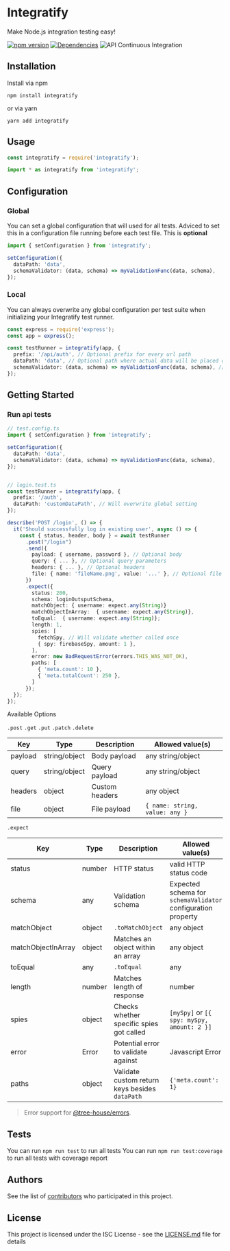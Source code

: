 # Integratify

Make Node.js integration testing easy!

[![npm version](https://badge.fury.io/js/integratify.svg)](https://badge.fury.io/js/integratify)
[![Dependencies](https://david-dm.org/knor-el-snor/integratify.svg)](https://david-dm.org/knor-el-snor/integratify.svg)
![API Continuous Integration](https://github.com/knor-el-snor/integratify/workflows/API%20Continuous%20Integration/badge.svg)

## Installation

Install via npm

```shell
npm install integratify
```

or via yarn

```shell
yarn add integratify
```

## Usage

```javascript
const integratify = require('integratify');
```

```javascript
import * as integratify from 'integratify';
```

## Configuration

### Global

You can set a global configuration that will used for all tests. Adviced to set this in a configuration file running before each test file. This is **optional**

```typescript
import { setConfiguration } from 'integratify';

setConfiguration({
  dataPath: 'data',
  schemaValidator: (data, schema) => myValidationFunc(data, schema),
});
```

### Local

You can always overwrite any global configuration per test suite when initializing your Integratify test runner.

```typescript
const express = require('express');
const app = express();

const testRunner = integratify(app, {
  prefix: '/api/auth', // Optional prefix for every url path
  dataPath: 'data', // Optional path where actual data will be placed on.
  schemaValidator: (data, schema) => myValidationFunc(data, schema), // Function to validate data against a schema
});
```

## Getting Started

### Run api tests

```typescript
// test.config.ts
import { setConfiguration } from 'integratify';

setConfiguration({
  dataPath: 'data',
  schemaValidator: (data, schema) => myValidationFunc(data, schema),
});


// login.test.ts
const testRunner = integratify(app, {
  prefix: '/auth',
  dataPath: 'customDataPath', // Will overwrite global setting
});

describe('POST /login', () => {
  it('Should successfully log in existing user', async () => {
    const { status, header, body } = await testRunner
      .post("/login")
      .send({
        payload: { username, password }, // Optional body
        query: { ... }, // Optional query parameters
        headers: { ... }, // Optional headers
        file: { name: 'fileName.png', value: '...' }, // Optional file
      })
      .expect({
        status: 200,
        schema: loginOutsputSchema,
        matchObject: { username: expect.any(String)}
        matchObjectInArray:  { username: expect.any(String)},
        toEqual:  { username: expect.any(String)};
        length: 1,
        spies: [
          fetchSpy, // Will validate whether called once
          { spy: firebaseSpy, amount: 1 },
        ],
        error: new BadRequestError(errors.THIS_WAS_NOT_OK),
        paths: [
          { 'meta.count': 10 },
          { 'meta.totalCount': 250 },
        ]
      });
  });
});
```

Available Options

`.post` `.get` `.put` `.patch` `.delete`

| Key     | Type          | Description    | Allowed value(s)               |
| ------- | ------------- | -------------- | ------------------------------ |
| payload | string/object | Body payload   | any string/object              |
| query   | string/object | Query payload  | any string/object              |
| headers | object        | Custom headers | any object                     |
| file    | object        | File payload   | `{ name: string, value: any }` |

`.expect`

| Key                | Type   | Description                                    | Allowed value(s)                                             |
| ------------------ | ------ | ---------------------------------------------- | ------------------------------------------------------------ |
| status             | number | HTTP status                                    | valid HTTP status code                                       |
| schema             | any    | Validation schema                              | Expected schema for `schemaValidator` configuration property |
| matchObject        | object | `.toMatchObject`                               | any object                                                   |
| matchObjectInArray | object | Matches an object within an array              | any object                                                   |
| toEqual            | any    | `.toEqual`                                     | any                                                          |
| length             | number | Matches length of response                     | number                                                       |
| spies              | object | Checks whether specific spies got called       | `[mySpy]` or `[{ spy: mySpy, amount: 2 }]`                   |
| error              | Error  | Potential error to validate against            | Javascript Error                                             |
| paths              | object | Validate custom return keys besides `dataPath` | `{'meta.count': 1}`                                          |

> Error support for [@tree-house/errors](https://github.com/knor-el-snor/tree-house/tree/master/packages/errors).

## Tests

You can run `npm run test` to run all tests
You can run `npm run test:coverage` to run all tests with coverage report

## Authors

See the list of [contributors](https://github.com/knor-el-snor/integratify/contributors) who participated in this project.

## License

This project is licensed under the ISC License - see the [LICENSE.md](LICENSE.md) file for details
